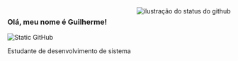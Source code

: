 <img align='right' src="https://github-readme-stats.vercel.app/api?username=guisouzsa&show_icons=true&title_color=783c00&text_color=af552e&icon_color=783c00&bg_color=f8efd4&cache_seconds=2300" alt="ilustração do status do github">

### Olá, meu nome é Guilherme!

<img src="https://img.shields.io/static/v1?label=Overview&message=gui&color=f8efd4&style=for-the-badge&logo=GitHub" alt="Static GitHub">

<p>Estudante de desenvolvimento de sistema<br/></p>
